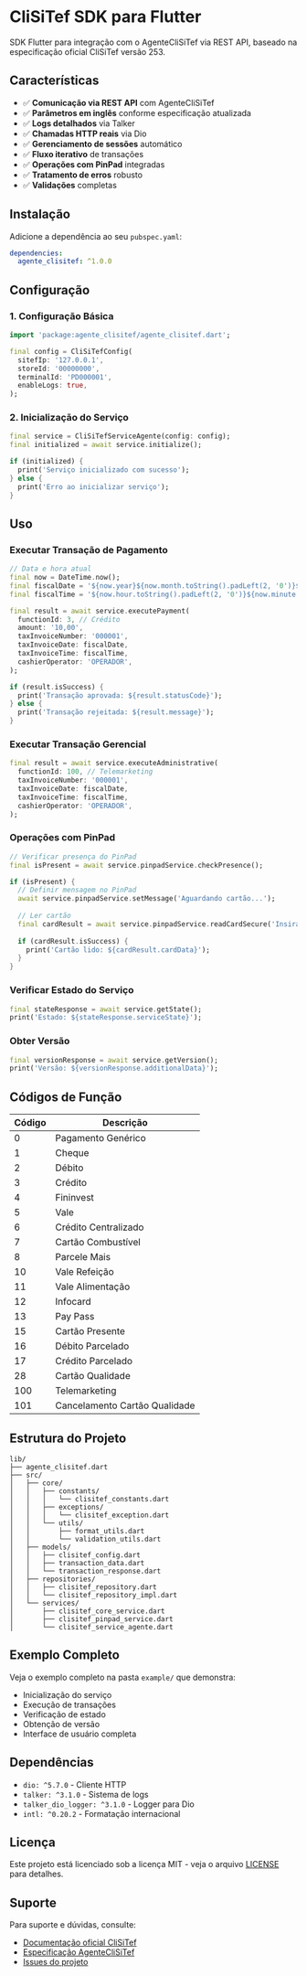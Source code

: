 <!--
This README describes the package. If you publish this package to pub.dev,
this README's contents appear on the landing page for your package.

For information about how to write a good package README, see the guide for
[writing package pages](https://dart.dev/tools/pub/writing-package-pages).

For general information about developing packages, see the Dart guide for
[creating packages](https://dart.dev/guides/libraries/create-packages)
and the Flutter guide for
[developing packages and plugins](https://flutter.dev/to/develop-packages).
-->

# CliSiTef SDK para Flutter

SDK Flutter para integração com o AgenteCliSiTef via REST API, baseado na especificação oficial CliSiTef versão 253.

## Características

- ✅ **Comunicação via REST API** com AgenteCliSiTef
- ✅ **Parâmetros em inglês** conforme especificação atualizada
- ✅ **Logs detalhados** via Talker
- ✅ **Chamadas HTTP reais** via Dio
- ✅ **Gerenciamento de sessões** automático
- ✅ **Fluxo iterativo** de transações
- ✅ **Operações com PinPad** integradas
- ✅ **Tratamento de erros** robusto
- ✅ **Validações** completas

## Instalação

Adicione a dependência ao seu `pubspec.yaml`:

```yaml
dependencies:
  agente_clisitef: ^1.0.0
```

## Configuração

### 1. Configuração Básica

```dart
import 'package:agente_clisitef/agente_clisitef.dart';

final config = CliSiTefConfig(
  sitefIp: '127.0.0.1',
  storeId: '00000000',
  terminalId: 'PD000001',
  enableLogs: true,
);
```

### 2. Inicialização do Serviço

```dart
final service = CliSiTefServiceAgente(config: config);
final initialized = await service.initialize();

if (initialized) {
  print('Serviço inicializado com sucesso');
} else {
  print('Erro ao inicializar serviço');
}
```

## Uso

### Executar Transação de Pagamento

```dart
// Data e hora atual
final now = DateTime.now();
final fiscalDate = '${now.year}${now.month.toString().padLeft(2, '0')}${now.day.toString().padLeft(2, '0')}';
final fiscalTime = '${now.hour.toString().padLeft(2, '0')}${now.minute.toString().padLeft(2, '0')}${now.second.toString().padLeft(2, '0')}';

final result = await service.executePayment(
  functionId: 3, // Crédito
  amount: '10,00',
  taxInvoiceNumber: '000001',
  taxInvoiceDate: fiscalDate,
  taxInvoiceTime: fiscalTime,
  cashierOperator: 'OPERADOR',
);

if (result.isSuccess) {
  print('Transação aprovada: ${result.statusCode}');
} else {
  print('Transação rejeitada: ${result.message}');
}
```

### Executar Transação Gerencial

```dart
final result = await service.executeAdministrative(
  functionId: 100, // Telemarketing
  taxInvoiceNumber: '000001',
  taxInvoiceDate: fiscalDate,
  taxInvoiceTime: fiscalTime,
  cashierOperator: 'OPERADOR',
);
```

### Operações com PinPad

```dart
// Verificar presença do PinPad
final isPresent = await service.pinpadService.checkPresence();

if (isPresent) {
  // Definir mensagem no PinPad
  await service.pinpadService.setMessage('Aguardando cartão...');
  
  // Ler cartão
  final cardResult = await service.pinpadService.readCardSecure('Insira o cartão');
  
  if (cardResult.isSuccess) {
    print('Cartão lido: ${cardResult.cardData}');
  }
}
```

### Verificar Estado do Serviço

```dart
final stateResponse = await service.getState();
print('Estado: ${stateResponse.serviceState}');
```

### Obter Versão

```dart
final versionResponse = await service.getVersion();
print('Versão: ${versionResponse.additionalData}');
```

## Códigos de Função

| Código | Descrição |
|--------|-----------|
| 0 | Pagamento Genérico |
| 1 | Cheque |
| 2 | Débito |
| 3 | Crédito |
| 4 | Fininvest |
| 5 | Vale |
| 6 | Crédito Centralizado |
| 7 | Cartão Combustível |
| 8 | Parcele Mais |
| 10 | Vale Refeição |
| 11 | Vale Alimentação |
| 12 | Infocard |
| 13 | Pay Pass |
| 15 | Cartão Presente |
| 16 | Débito Parcelado |
| 17 | Crédito Parcelado |
| 28 | Cartão Qualidade |
| 100 | Telemarketing |
| 101 | Cancelamento Cartão Qualidade |

## Estrutura do Projeto

```
lib/
├── agente_clisitef.dart
├── src/
│   ├── core/
│   │   ├── constants/
│   │   │   └── clisitef_constants.dart
│   │   ├── exceptions/
│   │   │   └── clisitef_exception.dart
│   │   └── utils/
│   │       ├── format_utils.dart
│   │       └── validation_utils.dart
│   ├── models/
│   │   ├── clisitef_config.dart
│   │   ├── transaction_data.dart
│   │   └── transaction_response.dart
│   ├── repositories/
│   │   ├── clisitef_repository.dart
│   │   └── clisitef_repository_impl.dart
│   └── services/
│       ├── clisitef_core_service.dart
│       ├── clisitef_pinpad_service.dart
│       └── clisitef_service_agente.dart
```

## Exemplo Completo

Veja o exemplo completo na pasta `example/` que demonstra:

- Inicialização do serviço
- Execução de transações
- Verificação de estado
- Obtenção de versão
- Interface de usuário completa

## Dependências

- `dio: ^5.7.0` - Cliente HTTP
- `talker: ^3.1.0` - Sistema de logs
- `talker_dio_logger: ^3.1.0` - Logger para Dio
- `intl: ^0.20.2` - Formatação internacional

## Licença

Este projeto está licenciado sob a licença MIT - veja o arquivo [LICENSE](LICENSE) para detalhes.

## Suporte

Para suporte e dúvidas, consulte:

- [Documentação oficial CliSiTef](https://dev.softwareexpress.com.br/docs/clisitef/funcionamento_basico)
- [Especificação AgenteCliSiTef](lib/especificacao_atualizada.md)
- [Issues do projeto](https://github.com/your-username/agente_clisitef/issues)
